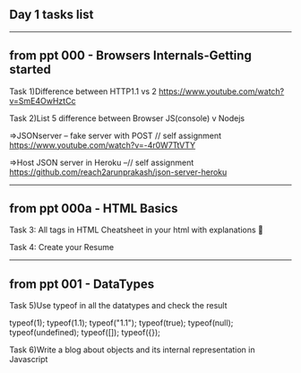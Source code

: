 Day 1 tasks list
------------------------------------------------------------------
------------------------------------------------------------------
from ppt 000 - Browsers Internals-Getting started
------------------------------------------------------------------
Task 1)Difference between HTTP1.1 vs 2
https://www.youtube.com/watch?v=SmE4OwHztCc

Task 2)List 5 difference between Browser JS(console) v Nodejs

=>JSONserver – fake server with POST // self assignment
https://www.youtube.com/watch?v=-4r0W7TtVTY 

=>Host JSON server in Heroku –// self assignment
https://github.com/reach2arunprakash/json-server-heroku

------------------------------------------------------------------
from ppt 000a - HTML Basics
------------------------------------------------------------------
Task 3: All tags in HTML Cheatsheet in your html with explanations    

Task 4: Create your Resume

------------------------------------------------------------------
from ppt 001 - DataTypes
------------------------------------------------------------------
Task 5)Use typeof in all the datatypes and check the result

typeof(1);
typeof(1.1);
typeof("1.1");
typeof(true);
typeof(null);
typeof(undefined);
typeof([]);
typeof({});

Task 6)Write a blog about objects and its internal representation in Javascript
